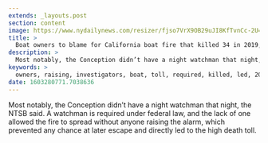 ```yaml
--- 
extends: _layouts.post 
section: content 
image: https://www.nydailynews.com/resizer/fjso7VrX9OB29uJI8KfTvnCc-2U=/1200x0/left/middle/cloudfront-us-east-1.images.arcpublishing.com/tronc/5MGB2OL5GJCX7UTHMZQ5HE6SQA.aspx 
title: > 
  Boat owners to blame for California boat fire that killed 34 in 2019, investigators say 
description: > 
  Most notably, the Conception didn’t have a night watchman that night, the NTSB said.A watchman is required under federal law, and the lack of one allowed the fire to spread without anyone raising the alarm, which prevented any chance at later escape and directly led to the high death toll. 
keywords: > 
  owners, raising, investigators, boat, toll, required, killed, led, 2019, night, say, california, 34, spread, prevented, watchman, ntsb, blame, notably 
date: 1603280771.7038636 
--- 
```

<div><p class=""> Most notably, the Conception didn&#8217;t have a night watchman that night, the NTSB said. A watchman is required under federal law, and the lack of one allowed the fire to spread without anyone raising the alarm, which prevented any chance at later escape and directly led to the high death toll.</p> </div>